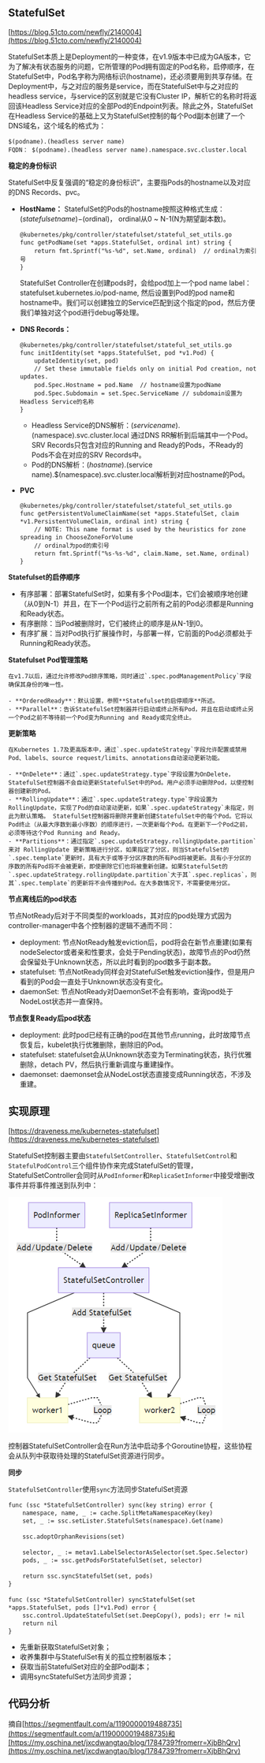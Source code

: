  ## StatefulSet ##

[https://blog.51cto.com/newfly/2140004](https://blog.51cto.com/newfly/2140004)

StatefulSet本质上是Deployment的一种变体，在v1.9版本中已成为GA版本，它为了解决有状态服务的问题，它所管理的Pod拥有固定的Pod名称，启停顺序，在StatefulSet中，Pod名字称为网络标识(hostname)，还必须要用到共享存储。在Deployment中，与之对应的服务是service，而在StatefulSet中与之对应的headless service，与service的区别就是它没有Cluster IP，解析它的名称时将返回该Headless Service对应的全部Pod的Endpoint列表。除此之外，StatefulSet在Headless Service的基础上又为StatefulSet控制的每个Pod副本创建了一个DNS域名，这个域名的格式为：

```
$(podname).(headless server name)   
FQDN： $(podname).(headless server name).namespace.svc.cluster.local
```

**稳定的身份标识**

StatefulSet中反复强调的“稳定的身份标识”，主要指Pods的hostname以及对应的DNS Records、pvc。


- **HostName：** StatefulSet的Pods的hostname按照这种格式生成：$(statefulset name)-$(ordinal)， ordinal从0 ~ N-1(N为期望副本数)。

	```golang
	@kubernetes/pkg/controller/statefulset/stateful_set_utils.go
	func getPodName(set *apps.StatefulSet, ordinal int) string {
	    return fmt.Sprintf("%s-%d", set.Name, ordinal)  // ordinal为索引号
	}
	```

	StatefulSet Controller在创建pods时，会给pod加上一个pod name label：statefulset.kubernetes.io/pod-name, 然后设置到Pod的pod name和hostname中。我们可以创建独立的Service匹配到这个指定的pod，然后方便我们单独对这个pod进行debug等处理。

- **DNS Records：**

	```golang
	@kubernetes/pkg/controller/statefulset/stateful_set_utils.go
	func initIdentity(set *apps.StatefulSet, pod *v1.Pod) {
	    updateIdentity(set, pod)
	    // Set these immutable fields only on initial Pod creation, not updates.
	    pod.Spec.Hostname = pod.Name  // hostname设置为podName
	    pod.Spec.Subdomain = set.Spec.ServiceName // subdomain设置为Headless Service的名称
	}
	```

	- Headless Service的DNS解析：$(service name).$(namespace).svc.cluster.local 通过DNS RR解析到后端其中一个Pod。SRV Records只包含对应的Running and Ready的Pods，不Ready的Pods不会在对应的SRV Records中。
	- Pod的DNS解析：$(hostname).$(service name).$(namespace).svc.cluster.local解析到对应hostname的Pod。

- **PVC**

	```golang
	@kubernetes/pkg/controller/statefulset/stateful_set_utils.go
	func getPersistentVolumeClaimName(set *apps.StatefulSet, claim *v1.PersistentVolumeClaim, ordinal int) string {
	    // NOTE: This name format is used by the heuristics for zone spreading in ChooseZoneForVolume
	    // ordinal为pod的索引号
	    return fmt.Sprintf("%s-%s-%d", claim.Name, set.Name, ordinal)
	}
	```

**Statefulset的启停顺序**

- 有序部署：部署StatefulSet时，如果有多个Pod副本，它们会被顺序地创建（从0到N-1）并且，在下一个Pod运行之前所有之前的Pod必须都是Running和Ready状态。
- 有序删除：当Pod被删除时，它们被终止的顺序是从N-1到0。
- 有序扩展：当对Pod执行扩展操作时，与部署一样，它前面的Pod必须都处于Running和Ready状态。

**Statefulset Pod管理策略**

	在v1.7以后，通过允许修改Pod排序策略，同时通过`.spec.podManagementPolicy`字段确保其身份的唯一性。

	- **OrderedReady**：默认设置，参照**Statefulset的启停顺序**所述。
	- **Parallel**：告诉StatefulSet控制器并行启动或终止所有Pod，并且在启动或终止另一个Pod之前不等待前一个Pod变为Running and Ready或完全终止。

**更新策略**

	在Kubernetes 1.7及更高版本中，通过`.spec.updateStrategy`字段允许配置或禁用Pod、labels、source request/limits、annotations自动滚动更新功能。

	- **OnDelete**：通过`.spec.updateStrategy.type`字段设置为OnDelete，StatefulSet控制器不会自动更新StatefulSet中的Pod。用户必须手动删除Pod，以使控制器创建新的Pod。
	- **RollingUpdate**：通过`.spec.updateStrategy.type`字段设置为RollingUpdate，实现了Pod的自动滚动更新，如果`.spec.updateStrategy`未指定，则此为默认策略。 StatefulSet控制器将删除并重新创建StatefulSet中的每个Pod。它将以Pod终止（从最大序数到最小序数）的顺序进行，一次更新每个Pod。在更新下一个Pod之前，必须等待这个Pod Running and Ready。
	- **Partitions**：通过指定`.spec.updateStrategy.rollingUpdate.partition`来对 RollingUpdate 更新策略进行分区，如果指定了分区，则当StatefulSet的`.spec.template`更新时，具有大于或等于分区序数的所有Pod将被更新。具有小于分区的序数的所有Pod将不会被更新，即使删除它们也将被重新创建。如果StatefulSet的`.spec.updateStrategy.rollingUpdate.partition`大于其`.spec.replicas`，则其`.spec.template`的更新将不会传播到Pod。在大多数情况下，不需要使用分区。

**节点离线后的pod状态**

节点NotReady后对于不同类型的workloads，其对应的pod处理方式因为controller-manager中各个控制器的逻辑不通而不同：

- deployment: 节点NotReady触发eviction后，pod将会在新节点重建(如果有nodeSelector或者亲和性要求，会处于Pending状态)，故障节点的Pod仍然会保留处于Unknown状态，所以此时看到的pod数多于副本数。
- statefulset: 节点NotReady同样会对StatefulSet触发eviction操作，但是用户看到的Pod会一直处于Unknown状态没有变化。
- daemonSet: 节点NotReady对DaemonSet不会有影响，查询pod处于NodeLost状态并一直保持。

**节点恢复Ready后pod状态**

- deployment: 此时pod已经有正确的pod在其他节点running，此时故障节点恢复后，kubelet执行优雅删除，删除旧的Pod。
- statefulset: statefulset会从Unknown状态变为Terminating状态，执行优雅删除，detach PV，然后执行重新调度与重建操作。
- daemonset: daemonset会从NodeLost状态直接变成Running状态，不涉及重建。

## 实现原理 ##

[https://draveness.me/kubernetes-statefulset](https://draveness.me/kubernetes-statefulset)

StatefulSet控制器主要由`StatefulSetController`、`StatefulSetControl`和`StatefulPodControl`三个组件协作来完成StatefulSet的管理，StatefulSetController会同时从`PodInformer`和`ReplicaSetInformer`中接受增删改事件并将事件推送到队列中：

![](img/kubernetes_statefulset.png)

控制器StatefulSetController会在Run方法中启动多个Goroutine协程，这些协程会从队列中获取待处理的StatefulSet资源进行同步。

**同步**

`StatefulSetController`使用`sync`方法同步StatefulSet资源

```golang
func (ssc *StatefulSetController) sync(key string) error {
	namespace, name, _ := cache.SplitMetaNamespaceKey(key)
	set, _ := ssc.setLister.StatefulSets(namespace).Get(name)

	ssc.adoptOrphanRevisions(set)

	selector, _ := metav1.LabelSelectorAsSelector(set.Spec.Selector)
	pods, _ := ssc.getPodsForStatefulSet(set, selector)

	return ssc.syncStatefulSet(set, pods)
}

func (ssc *StatefulSetController) syncStatefulSet(set *apps.StatefulSet, pods []*v1.Pod) error {
	ssc.control.UpdateStatefulSet(set.DeepCopy(), pods); err != nil
	return nil
}
```

- 先重新获取StatefulSet对象；
- 收养集群中与StatefulSet有关的孤立控制器版本；
- 获取当前StatefulSet对应的全部Pod副本；
- 调用syncStatefulSet方法同步资源；

	
## 代码分析 ##

摘自[https://segmentfault.com/a/1190000019488735](https://segmentfault.com/a/1190000019488735)和[https://my.oschina.net/jxcdwangtao/blog/1784739?fromerr=XjbBhQrv](https://my.oschina.net/jxcdwangtao/blog/1784739?fromerr=XjbBhQrv)

